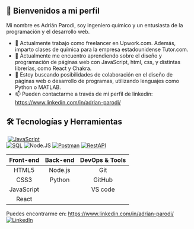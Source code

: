 ## 👋 Bienvenidos a mi perfil

Mi nombre es Adrián Parodi, soy ingeniero químico y un entusiasta de la programación y el desarrollo web.
- 🔭 Actualmente trabajo como freelancer en Upwork.com. Además, imparto clases de química para la empresa estadounidense Tutor.com.
- 🌱 Actualmente me encuentro aprendiendo sobre el diseño y programación de páginas web con JavaScript, html, css, y distintas librerías, como React y Chakra.
- 👯 Estoy buscando posibilidades de colaboración en el diseño de páginas web o desarrollo de programas, utilizando lenguajes como Python o MATLAB.
- 📫 Pueden contactarme a través de mi perfil de linkedin: https://www.linkedin.com/in/adrian-parodi/


## 🛠️ Tecnologías y Herramientas
​
[![JavaScript](https://img.shields.io/badge/JavaScript-F7DF1E?style=for-the-badge&logo=javascript&logoColor=white&labelColor=101010)]()
</br>
[![SQL](https://img.shields.io/badge/SQL-4479A1?style=for-the-badge&logo=mysql&logoColor=white&labelColor=101010)]()
![Node.JS](https://img.shields.io/badge/Node.JS-339933?style=for-the-badge&logo=node.js&logoColor=white&labelColor=101010)
[![Postman](https://img.shields.io/badge/postman-999999?style=for-the-badge&logo=postman&logoColor=white&labelColor=101010)]()
[![RestAPI](https://img.shields.io/badge/RestAPI-999999?style=for-the-badge&logo=restapi&logoColor=white&labelColor=101010)]()


|Front-end  	|Back-end  |DevOps & Tools|
|:------------:|:--------:|:--------:|
|HTML5         |Node.js 	|Git      |
|CSS3          |Python    |GitHub   |				
|JavaScript    |			    |VS code  |
|React	       |          |         |

Puedes encontrarme en: https://www.linkedin.com/in/adrian-parodi/
[![LinkedIn](https://img.shields.io/badge/LinkedIn-adrian--parodi-0077B5?style=for-the-badge&logo=linkedin&logoColor=white&labelColor=101010)](https://www.linkedin.com/in/adrian-parodi/)
